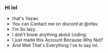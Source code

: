 ### Hi lol
- that's Yazan
- You can Contact me on discord at @nfav.
- I'm So lazy.
- I don't know anything about coding. 
- I just made this Account Because Why Not? 
- And Well That's Everything I've to say lol.
<!---

--->
